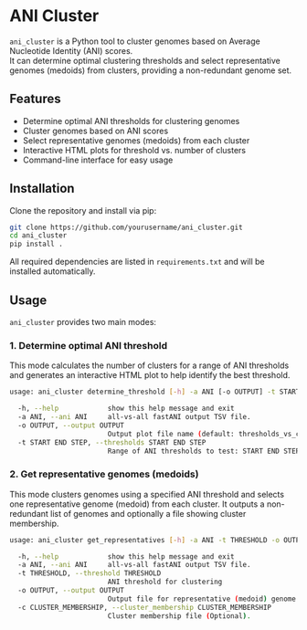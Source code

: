 # ANI Cluster

`ani_cluster` is a Python tool to cluster genomes based on Average Nucleotide Identity (ANI) scores.  
It can determine optimal clustering thresholds and select representative genomes (medoids) from clusters, providing a non-redundant genome set.

## Features

- Determine optimal ANI thresholds for clustering genomes
- Cluster genomes based on ANI scores
- Select representative genomes (medoids) from each cluster
- Interactive HTML plots for threshold vs. number of clusters
- Command-line interface for easy usage

## Installation

Clone the repository and install via pip:

```bash
git clone https://github.com/yourusername/ani_cluster.git
cd ani_cluster
pip install .
```
All required dependencies are listed in `requirements.txt` and will be installed automatically.

## Usage

`ani_cluster` provides two main modes:

### 1. Determine optimal ANI threshold
This mode calculates the number of clusters for a range of ANI thresholds and generates an interactive HTML plot to help identify the best threshold.

```bash
usage: ani_cluster determine_threshold [-h] -a ANI [-o OUTPUT] -t START END STEP

  -h, --help            show this help message and exit
  -a ANI, --ani ANI     all-vs-all fastANI output TSV file.
  -o OUTPUT, --output OUTPUT
                        Output plot file name (default: thresholds_vs_clusters.html).
  -t START END STEP, --thresholds START END STEP
                        Range of ANI thresholds to test: START END STEP (e.g. 90 99 0.5)
```

### 2. Get representative genomes (medoids)
This mode clusters genomes using a specified ANI threshold and selects one representative genome (medoid) from each cluster. It outputs a non-redundant list of genomes and optionally a file showing cluster membership.

```bash
usage: ani_cluster get_representatives [-h] -a ANI -t THRESHOLD -o OUTPUT [-c CLUSTER_MEMBERSHIP]

  -h, --help            show this help message and exit
  -a ANI, --ani ANI     all-vs-all fastANI output TSV file.
  -t THRESHOLD, --threshold THRESHOLD
                        ANI threshold for clustering
  -o OUTPUT, --output OUTPUT
                        Output file for representative (medoid) genome list.
  -c CLUSTER_MEMBERSHIP, --cluster_membership CLUSTER_MEMBERSHIP
                        Cluster membership file (Optional).
```

